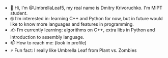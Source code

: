 - 🌴 Hi, I’m @UmbrellaLeaf5, my real name is Dmitry Krivoruchko. I'm MIPT student.
- 🤓 I’m interested in: learning C++ and Python for now, but in future would like to know more languages and features in programming.
- ✍ I’m currently learning: algorithms on C++, extra libs in Python and introduction to assembly language.
- 📫 How to reach me: (look in profile)
- ⚡ Fun fact: I really like Umbrella Leaf from Plant vs. Zombies

<!---
UmbrellaLeaf5/UmbrellaLeaf5 is a ✨ special ✨ repository because its `README.md` (this file) appears on your GitHub profile.
You can click the Preview link to take a look at your changes.
--->
